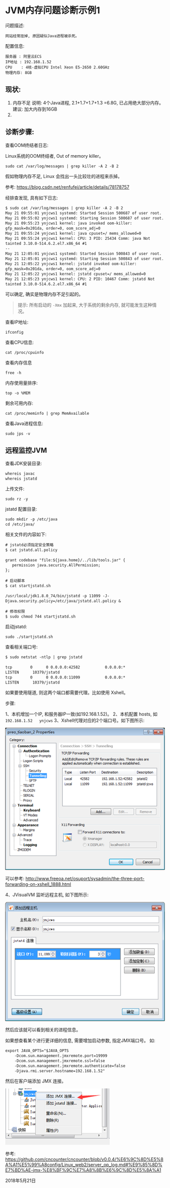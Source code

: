 # JVM内存问题诊断示例1


问题描述:

    网站经常挂掉, 原因疑似Java进程被杀死。

配置信息:

    服务器 : 阿里云ECS
    IP地址 : 192.168.1.52
    CPU    : 4核-虚拟CPU Intel Xeon E5-2650 2.60GHz
    物理内存: 8GB


## 现状:

1. 内存不足
    说明: 4个Java进程, 2.1+1.7+1.7+1.3 =6.8G, 已占用绝大部分内存。
    建议: 加大内存到16GB
2. 


## 诊断步骤:



查看OOM终结者日志:

Linux系统的OOM终结者, Out of memory killer。

```
sudo cat /var/log/messages | grep killer -A 2 -B 2

```

假如物理内存不足, Linux 会找出一头比较壮的进程来杀掉。

参考: <https://blog.csdn.net/renfufei/article/details/78178757>

经排查发现, 具有如下日志:

```
$ sudo cat /var/log/messages | grep killer -A 2 -B 2
May 21 09:55:01 ynjcws1 systemd: Started Session 500687 of user root.
May 21 09:55:02 ynjcws1 systemd: Starting Session 500687 of user root.
May 21 09:55:23 ynjcws1 kernel: java invoked oom-killer: gfp_mask=0x201da, order=0, oom_score_adj=0
May 21 09:55:24 ynjcws1 kernel: java cpuset=/ mems_allowed=0
May 21 09:55:24 ynjcws1 kernel: CPU: 3 PID: 25434 Comm: java Not tainted 3.10.0-514.6.2.el7.x86_64 #1
--
May 21 12:05:01 ynjcws1 systemd: Started Session 500843 of user root.
May 21 12:05:01 ynjcws1 systemd: Starting Session 500843 of user root.
May 21 12:05:22 ynjcws1 kernel: jstatd invoked oom-killer: gfp_mask=0x201da, order=0, oom_score_adj=0
May 21 12:05:22 ynjcws1 kernel: jstatd cpuset=/ mems_allowed=0
May 21 12:05:23 ynjcws1 kernel: CPU: 2 PID: 10467 Comm: jstatd Not tainted 3.10.0-514.6.2.el7.x86_64 #1
```

可以确定, 确实是物理内存不足引起的。

> 提示: 所有启动的 `-Xmx` 加起来, 大于系统的剩余内存, 就可能发生这种情况。




查看IP地址:

```
ifconfig
```

查看CPU信息:

```
cat /proc/cpuinfo
```

查看内存信息

```
free -h
```

内存使用量排序:

```
top -o %MEM
```

剩余可用内存:

```
cat /proc/meminfo | grep MemAvailable
```


查看Java进程信息:

```
sudo jps -v
```

## 远程监控JVM

查看JDK安装目录:

```
whereis javac
whereis jstatd
```

上传文件:

```
sudo rz -y
```

jstatd 配置目录:

```
sudo mkdir -p /etc/java
cd /etc/java/
```

相关文件的内容如下: 

```
# jstatd必须指定安全策略
$ cat jstatd.all.policy 

grant codebase "file:${java.home}/../lib/tools.jar" { 
   permission java.security.AllPermission; 
};

# 启动脚本
$ cat startjstatd.sh

/usr/local/jdk1.8.0_74/bin/jstatd -p 11099 -J-Djava.security.policy=/etc/java/jstatd.all.policy &

# 修改权限
$ sudo chmod 744 startjstatd.sh

```

启动jstatd:

```
sudo ./startjstatd.sh
```

查看相关端口号:

```
$ sudo netstat -ntlp | grep jstatd

tcp        0      0 0.0.0.0:42582           0.0.0.0:*               LISTEN      10379/jstatd
tcp        0      0 0.0.0.0:11099           0.0.0.0:*               LISTEN      10379/jstatd
```

如果要使用隧道, 则这两个端口都需要代理。比如使用 Xshell。

步骤: 

1、本机增加一个IP, 和服务器IP一致(如192.168.1.52)。
2、本机配置 hosts, 如 `192.168.1.52   ynjcws`
3、Xshell代理对应的2个端口号。如下图所示:

![](xshell_tun.png)

可以参考: <http://www.freeoa.net/osuport/sysadmin/the-three-port-forwarding-on-xshell_1888.html>

4、JVisualVM 监听远程主机, 如下图所示:

![](jvisualvm_config.png)

然后应该就可以看到相关的进程信息。

如果想查看某个进行更详细的信息, 需要增加启动参数, 指定JMX端口号。 如:

```
export JAVA_OPTS="$JAVA_OPTS 
	-Dcom.sun.management.jmxremote.port=19999
	-Dcom.sun.management.jmxremote.ssl=false
	-Dcom.sun.management.jmxremote.authenticate=false
	-Djava.rmi.server.hostname=192.168.1.52"
```

然后在客户端添加 JMX 连接。

![](add_jmx.png)

参考: <https://github.com/cncounter/cncounter/blob/v0.0.4/%E6%9C%8D%E5%8A%A1%E5%99%A8config/Linux_web2/server_op_log.md#%E9%85%8D%E7%BD%AE-jmx-%E8%BF%9C%E7%A8%8B%E6%9C%8D%E5%8A%A1>



2018年5月21日






